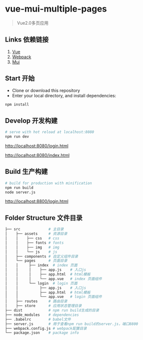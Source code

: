 # vue-mui-multiple-pages

>Vue2.0多页应用

## Links 依赖链接

1. [Vue](https://github.com/vuejs/vue)
2. [Webpack](https://github.com/webpack/webpack)
3. [Mui](https://github.com/dcloudio/mui)

## Start 开始

 - Clone or download this repository
 - Enter your local directory, and install dependencies:

``` bash
npm install
```

## Develop 开发构建

``` bash
# serve with hot reload at localhost:8080
npm run dev

```

[http://localhost:8080/login.html](http://localhost:8080/login.html)

[http://localhost:8080/index.html](http://localhost:8080/index.html)

## Build 生产构建

``` bash
# build for production with minification
npm run build
node server.js
```

[http://localhost:8800/login.html](http://localhost:8800/login.html)

## Folder Structure 文件目录

```bash
├── src             # 主目录
│    ├── assets     # 资源目录
│    │    ├── css   # css
│    │    ├── fonts # fonts
│    │    ├── img   # img
│    │    └── js    # js
│    ├── components # 自定义组件目录
│    └── pages      # 页面目录
│    │     ├── index  # index 页面
│    │     │    ├── app.js    # 入口js
│    │     │    ├── app.html  # html模板
│    │     │    └── app.vue   # index 页面组件
│    │     └── login  # login 页面
│    │          ├── app.js    # 入口js
│    │          ├── app.html  # html模板
│    │          └── app.vue   # login 页面组件
│    ├── routes     # 路由目录
│    ├── store      # 应用状态管理目录
├── dist            # npm run build生成的目录
├── node_modules    # dependencies
├── .babelrc        # babel文件
├── server.js       # 用于查看npm run build的server.js，端口8800
├── webpack.config.js # webpack配置目录
└── package.json    # package info
```
